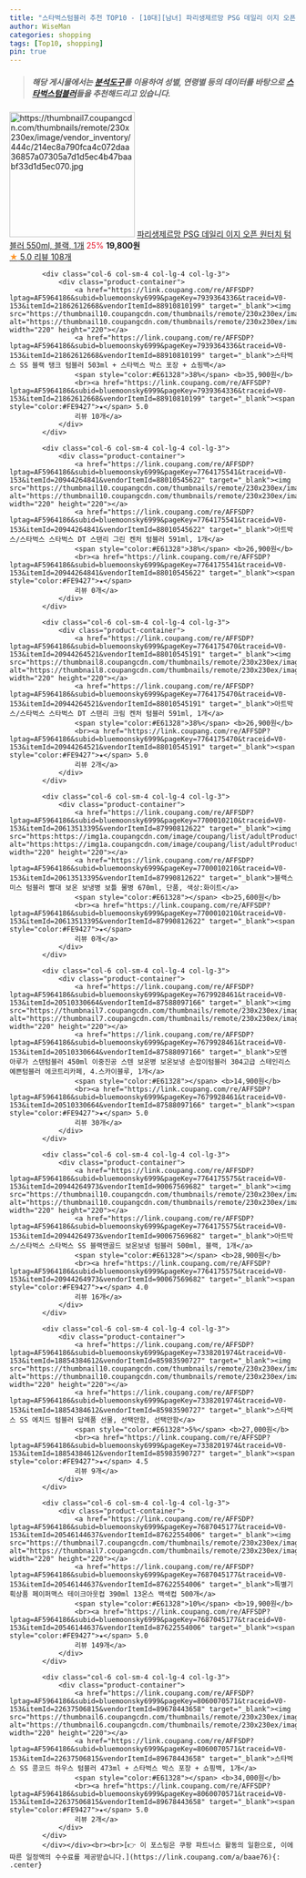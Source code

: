 ```yaml
---
title: "스타벅스텀블러 추천 TOP10 - [10대][남녀] 파리생제르망 PSG 데일리 이지 오픈 원터치 텀블러 550ml, 블랙, 1개"
author: WiseMan
categories: shopping
tags: [Top10, shopping]
pin: true
---
```


> ##### 해당 게시물에서는 [**분석도구**](https://itemscout.io/)를 이용하여 **성별**, **연령별** 등의 데이터를 바탕으로 [**스타벅스텀블러**](https://link.coupang.com/a/baae76)들을 추천해드리고 있습니다.
<div class="container"><div class="row">
            <div class="col-6 col-sm-4 col-lg-4 col-lg-3">
                <div class="product-container">
                    <a href="https://link.coupang.com/re/AFFSDP?lptag=AF5964186&subid=bluemoonsky6999&pageKey=7905681640&traceid=V0-153&itemId=21678788475&vendorItemId=88728947689" target="_blank"><img src="https://thumbnail7.coupangcdn.com/thumbnails/remote/230x230ex/image/vendor_inventory/444c/214ec8a790fca4c072daa36857a07305a7d1d5ec4b47baabf33d1d5ec070.jpg" alt="https://thumbnail7.coupangcdn.com/thumbnails/remote/230x230ex/image/vendor_inventory/444c/214ec8a790fca4c072daa36857a07305a7d1d5ec4b47baabf33d1d5ec070.jpg" width="220" height="220"></a>
                    <a href="https://link.coupang.com/re/AFFSDP?lptag=AF5964186&subid=bluemoonsky6999&pageKey=7905681640&traceid=V0-153&itemId=21678788475&vendorItemId=88728947689" target="_blank">파리생제르망 PSG 데일리 이지 오픈 원터치 텀블러 550ml, 블랙, 1개</a>
                    <span style="color:#E61328">25%</span> <b>19,800원</b>
                    <br><a href="https://link.coupang.com/re/AFFSDP?lptag=AF5964186&subid=bluemoonsky6999&pageKey=7905681640&traceid=V0-153&itemId=21678788475&vendorItemId=88728947689" target="_blank"><span style="color:#FE9427">★</span> 5.0
                    리뷰 108개</a>
                </div>
            </div>
            
            <div class="col-6 col-sm-4 col-lg-4 col-lg-3">
                <div class="product-container">
                    <a href="https://link.coupang.com/re/AFFSDP?lptag=AF5964186&subid=bluemoonsky6999&pageKey=7939364336&traceid=V0-153&itemId=21862612668&vendorItemId=88910810199" target="_blank"><img src="https://thumbnail10.coupangcdn.com/thumbnails/remote/230x230ex/image/vendor_inventory/8c92/fa5a051c4ed3eb773442c3797e927cf67f45c79d8a3bbacc328660e85c0f.jpg" alt="https://thumbnail10.coupangcdn.com/thumbnails/remote/230x230ex/image/vendor_inventory/8c92/fa5a051c4ed3eb773442c3797e927cf67f45c79d8a3bbacc328660e85c0f.jpg" width="220" height="220"></a>
                    <a href="https://link.coupang.com/re/AFFSDP?lptag=AF5964186&subid=bluemoonsky6999&pageKey=7939364336&traceid=V0-153&itemId=21862612668&vendorItemId=88910810199" target="_blank">스타벅스 SS 블랙 탱크 텀블러 503ml + 스타벅스 박스 포장 + 쇼핑백</a>
                    <span style="color:#E61328">38%</span> <b>35,900원</b>
                    <br><a href="https://link.coupang.com/re/AFFSDP?lptag=AF5964186&subid=bluemoonsky6999&pageKey=7939364336&traceid=V0-153&itemId=21862612668&vendorItemId=88910810199" target="_blank"><span style="color:#FE9427">★</span> 5.0
                    리뷰 10개</a>
                </div>
            </div>
            
            <div class="col-6 col-sm-4 col-lg-4 col-lg-3">
                <div class="product-container">
                    <a href="https://link.coupang.com/re/AFFSDP?lptag=AF5964186&subid=bluemoonsky6999&pageKey=7764175541&traceid=V0-153&itemId=20944264841&vendorItemId=88010545622" target="_blank"><img src="https://thumbnail10.coupangcdn.com/thumbnails/remote/230x230ex/image/vendor_inventory/fae1/924843a992c0c811611539378a8f6ebb3cedf7b2437c9367c9008b9dd688.jpg" alt="https://thumbnail10.coupangcdn.com/thumbnails/remote/230x230ex/image/vendor_inventory/fae1/924843a992c0c811611539378a8f6ebb3cedf7b2437c9367c9008b9dd688.jpg" width="220" height="220"></a>
                    <a href="https://link.coupang.com/re/AFFSDP?lptag=AF5964186&subid=bluemoonsky6999&pageKey=7764175541&traceid=V0-153&itemId=20944264841&vendorItemId=88010545622" target="_blank">아트박스/스타벅스 스타벅스 DT 스탠리 그린 켄처 텀블러 591ml, 1개</a>
                    <span style="color:#E61328">38%</span> <b>26,900원</b>
                    <br><a href="https://link.coupang.com/re/AFFSDP?lptag=AF5964186&subid=bluemoonsky6999&pageKey=7764175541&traceid=V0-153&itemId=20944264841&vendorItemId=88010545622" target="_blank"><span style="color:#FE9427">★</span> 
                    리뷰 0개</a>
                </div>
            </div>
            
            <div class="col-6 col-sm-4 col-lg-4 col-lg-3">
                <div class="product-container">
                    <a href="https://link.coupang.com/re/AFFSDP?lptag=AF5964186&subid=bluemoonsky6999&pageKey=7764175470&traceid=V0-153&itemId=20944264521&vendorItemId=88010545191" target="_blank"><img src="https://thumbnail8.coupangcdn.com/thumbnails/remote/230x230ex/image/vendor_inventory/e6db/62c441d4765d6a93d95dd2287ccfe207ac68c02c0bb714a0a8f4b2bac74b.jpg" alt="https://thumbnail8.coupangcdn.com/thumbnails/remote/230x230ex/image/vendor_inventory/e6db/62c441d4765d6a93d95dd2287ccfe207ac68c02c0bb714a0a8f4b2bac74b.jpg" width="220" height="220"></a>
                    <a href="https://link.coupang.com/re/AFFSDP?lptag=AF5964186&subid=bluemoonsky6999&pageKey=7764175470&traceid=V0-153&itemId=20944264521&vendorItemId=88010545191" target="_blank">아트박스/스타벅스 스타벅스 DT 스탠리 크림 켄처 텀블러 591ml, 1개</a>
                    <span style="color:#E61328">38%</span> <b>26,900원</b>
                    <br><a href="https://link.coupang.com/re/AFFSDP?lptag=AF5964186&subid=bluemoonsky6999&pageKey=7764175470&traceid=V0-153&itemId=20944264521&vendorItemId=88010545191" target="_blank"><span style="color:#FE9427">★</span> 5.0
                    리뷰 2개</a>
                </div>
            </div>
            
            <div class="col-6 col-sm-4 col-lg-4 col-lg-3">
                <div class="product-container">
                    <a href="https://link.coupang.com/re/AFFSDP?lptag=AF5964186&subid=bluemoonsky6999&pageKey=7700010210&traceid=V0-153&itemId=20613513395&vendorItemId=87990812622" target="_blank"><img src="https:https://img1a.coupangcdn.com/image/coupang/list/adultProduct_plp.png" alt="https:https://img1a.coupangcdn.com/image/coupang/list/adultProduct_plp.png" width="220" height="220"></a>
                    <a href="https://link.coupang.com/re/AFFSDP?lptag=AF5964186&subid=bluemoonsky6999&pageKey=7700010210&traceid=V0-153&itemId=20613513395&vendorItemId=87990812622" target="_blank">블랙스미스 텀블러 빨대 보온 보냉병 보틀 물병 670ml, 단품, 색상:화이트</a>
                    <span style="color:#E61328"></span> <b>25,600원</b>
                    <br><a href="https://link.coupang.com/re/AFFSDP?lptag=AF5964186&subid=bluemoonsky6999&pageKey=7700010210&traceid=V0-153&itemId=20613513395&vendorItemId=87990812622" target="_blank"><span style="color:#FE9427">★</span> 
                    리뷰 0개</a>
                </div>
            </div>
            
            <div class="col-6 col-sm-4 col-lg-4 col-lg-3">
                <div class="product-container">
                    <a href="https://link.coupang.com/re/AFFSDP?lptag=AF5964186&subid=bluemoonsky6999&pageKey=7679928461&traceid=V0-153&itemId=20510330664&vendorItemId=87588097166" target="_blank"><img src="https://thumbnail7.coupangcdn.com/thumbnails/remote/230x230ex/image/vendor_inventory/4aab/92a1204e98bff0c2c86c837365e3f2dc461c2c1a6b458509b3694557ac64.jpg" alt="https://thumbnail7.coupangcdn.com/thumbnails/remote/230x230ex/image/vendor_inventory/4aab/92a1204e98bff0c2c86c837365e3f2dc461c2c1a6b458509b3694557ac64.jpg" width="220" height="220"></a>
                    <a href="https://link.coupang.com/re/AFFSDP?lptag=AF5964186&subid=bluemoonsky6999&pageKey=7679928461&traceid=V0-153&itemId=20510330664&vendorItemId=87588097166" target="_blank">모멘 아루가 스텐텀블러 450ml 이중진공 스텐 보온병 보온보냉 손잡이텀블러 304고급 스테인리스 예쁜텀블러 에코트리카페, 4.스카이블루, 1개</a>
                    <span style="color:#E61328"></span> <b>14,900원</b>
                    <br><a href="https://link.coupang.com/re/AFFSDP?lptag=AF5964186&subid=bluemoonsky6999&pageKey=7679928461&traceid=V0-153&itemId=20510330664&vendorItemId=87588097166" target="_blank"><span style="color:#FE9427">★</span> 5.0
                    리뷰 30개</a>
                </div>
            </div>
            
            <div class="col-6 col-sm-4 col-lg-4 col-lg-3">
                <div class="product-container">
                    <a href="https://link.coupang.com/re/AFFSDP?lptag=AF5964186&subid=bluemoonsky6999&pageKey=7764175575&traceid=V0-153&itemId=20944264973&vendorItemId=90067569682" target="_blank"><img src="https://thumbnail10.coupangcdn.com/thumbnails/remote/230x230ex/image/vendor_inventory/ef10/58005cee080ef78e19b686c518f01f4812741a6b9984d6dcab0432bd74c2.png" alt="https://thumbnail10.coupangcdn.com/thumbnails/remote/230x230ex/image/vendor_inventory/ef10/58005cee080ef78e19b686c518f01f4812741a6b9984d6dcab0432bd74c2.png" width="220" height="220"></a>
                    <a href="https://link.coupang.com/re/AFFSDP?lptag=AF5964186&subid=bluemoonsky6999&pageKey=7764175575&traceid=V0-153&itemId=20944264973&vendorItemId=90067569682" target="_blank">아트박스/스타벅스 스타벅스 SS 블랙앤골드 보온보냉 텀블러 500ml, 블랙, 1개</a>
                    <span style="color:#E61328"></span> <b>28,900원</b>
                    <br><a href="https://link.coupang.com/re/AFFSDP?lptag=AF5964186&subid=bluemoonsky6999&pageKey=7764175575&traceid=V0-153&itemId=20944264973&vendorItemId=90067569682" target="_blank"><span style="color:#FE9427">★</span> 4.0
                    리뷰 16개</a>
                </div>
            </div>
            
            <div class="col-6 col-sm-4 col-lg-4 col-lg-3">
                <div class="product-container">
                    <a href="https://link.coupang.com/re/AFFSDP?lptag=AF5964186&subid=bluemoonsky6999&pageKey=7338201974&traceid=V0-153&itemId=18854384612&vendorItemId=85983590727" target="_blank"><img src="https://thumbnail10.coupangcdn.com/thumbnails/remote/230x230ex/image/vendor_inventory/ab19/53a62bd1790473f797bdc0a3de0dc48405180199a91a97796e2a3f39510f.jpg" alt="https://thumbnail10.coupangcdn.com/thumbnails/remote/230x230ex/image/vendor_inventory/ab19/53a62bd1790473f797bdc0a3de0dc48405180199a91a97796e2a3f39510f.jpg" width="220" height="220"></a>
                    <a href="https://link.coupang.com/re/AFFSDP?lptag=AF5964186&subid=bluemoonsky6999&pageKey=7338201974&traceid=V0-153&itemId=18854384612&vendorItemId=85983590727" target="_blank">스타벅스 SS 에치드 텀블러 답례품 선물, 선택안함, 선택안함</a>
                    <span style="color:#E61328">5%</span> <b>27,000원</b>
                    <br><a href="https://link.coupang.com/re/AFFSDP?lptag=AF5964186&subid=bluemoonsky6999&pageKey=7338201974&traceid=V0-153&itemId=18854384612&vendorItemId=85983590727" target="_blank"><span style="color:#FE9427">★</span> 4.5
                    리뷰 9개</a>
                </div>
            </div>
            
            <div class="col-6 col-sm-4 col-lg-4 col-lg-3">
                <div class="product-container">
                    <a href="https://link.coupang.com/re/AFFSDP?lptag=AF5964186&subid=bluemoonsky6999&pageKey=7687045177&traceid=V0-153&itemId=20546144637&vendorItemId=87622554006" target="_blank"><img src="https://thumbnail7.coupangcdn.com/thumbnails/remote/230x230ex/image/vendor_inventory/2d61/13153002620cf23d36ce4626133142b3d5fd1ae091999d37a506075f1bc9.jpg" alt="https://thumbnail7.coupangcdn.com/thumbnails/remote/230x230ex/image/vendor_inventory/2d61/13153002620cf23d36ce4626133142b3d5fd1ae091999d37a506075f1bc9.jpg" width="220" height="220"></a>
                    <a href="https://link.coupang.com/re/AFFSDP?lptag=AF5964186&subid=bluemoonsky6999&pageKey=7687045177&traceid=V0-153&itemId=20546144637&vendorItemId=87622554006" target="_blank">특별기획상품 페이퍼맥스 테이크아웃컵 390ml 13온스 백색컵 500개</a>
                    <span style="color:#E61328">10%</span> <b>19,900원</b>
                    <br><a href="https://link.coupang.com/re/AFFSDP?lptag=AF5964186&subid=bluemoonsky6999&pageKey=7687045177&traceid=V0-153&itemId=20546144637&vendorItemId=87622554006" target="_blank"><span style="color:#FE9427">★</span> 5.0
                    리뷰 149개</a>
                </div>
            </div>
            
            <div class="col-6 col-sm-4 col-lg-4 col-lg-3">
                <div class="product-container">
                    <a href="https://link.coupang.com/re/AFFSDP?lptag=AF5964186&subid=bluemoonsky6999&pageKey=8060070571&traceid=V0-153&itemId=22637506815&vendorItemId=89678443658" target="_blank"><img src="https://thumbnail6.coupangcdn.com/thumbnails/remote/230x230ex/image/vendor_inventory/6278/cf19e19fbb88e03a2dfd3df7c82d640017d2f2dfd7f6f2b008f592362e8d.jpg" alt="https://thumbnail6.coupangcdn.com/thumbnails/remote/230x230ex/image/vendor_inventory/6278/cf19e19fbb88e03a2dfd3df7c82d640017d2f2dfd7f6f2b008f592362e8d.jpg" width="220" height="220"></a>
                    <a href="https://link.coupang.com/re/AFFSDP?lptag=AF5964186&subid=bluemoonsky6999&pageKey=8060070571&traceid=V0-153&itemId=22637506815&vendorItemId=89678443658" target="_blank">스타벅스 SS 콩코드 하우스 텀블러 473ml + 스타벅스 박스 포장 + 쇼핑백, 1개</a>
                    <span style="color:#E61328"></span> <b>34,000원</b>
                    <br><a href="https://link.coupang.com/re/AFFSDP?lptag=AF5964186&subid=bluemoonsky6999&pageKey=8060070571&traceid=V0-153&itemId=22637506815&vendorItemId=89678443658" target="_blank"><span style="color:#FE9427">★</span> 5.0
                    리뷰 2개</a>
                </div>
            </div>
            </div></div><br><br>[👉 이 포스팅은 쿠팡 파트너스 활동의 일환으로, 이에 따른 일정액의 수수료를 제공받습니다.](https://link.coupang.com/a/baae76){: .center}